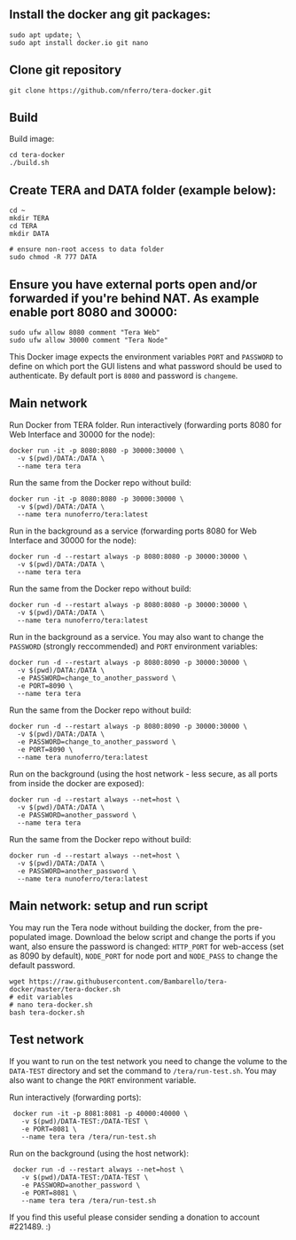 ## Install the docker ang git packages:

 ```
 sudo apt update; \
 sudo apt install docker.io git nano
 ```
## Clone git repository
 ```
 git clone https://github.com/nferro/tera-docker.git
 ```

## Build
  Build image:
 ```
 cd tera-docker
 ./build.sh
 ```

## Create TERA and DATA folder (example below):

 ```
 cd ~
 mkdir TERA
 cd TERA
 mkdir DATA
 
 # ensure non-root access to data folder
 sudo chmod -R 777 DATA
 ```

## Ensure you have external ports open and/or forwarded if you're behind NAT. As example enable port 8080 and 30000:

 ```
 sudo ufw allow 8080 comment "Tera Web"
 sudo ufw allow 30000 comment "Tera Node"
 ```

  This Docker image expects the environment variables `PORT` and `PASSWORD` to define on which port the GUI listens and what password should be used to authenticate. By default port is `8080` and password is `changeme`.
  
## Main network
  Run Docker from TERA folder.
    Run interactively (forwarding ports 8080 for Web Interface and 30000 for the node):
 ```
 docker run -it -p 8080:8080 -p 30000:30000 \
   -v $(pwd)/DATA:/DATA \
   --name tera tera
 ```
  Run the same from the Docker repo without build:
 ```
 docker run -it -p 8080:8080 -p 30000:30000 \
   -v $(pwd)/DATA:/DATA \
   --name tera nunoferro/tera:latest
 ```  

  Run in the background as a service (forwarding ports 8080 for Web Interface and 30000 for the node):
 ```
 docker run -d --restart always -p 8080:8080 -p 30000:30000 \
   -v $(pwd)/DATA:/DATA \
   --name tera tera
 ```
  Run the same from the Docker repo without build:
 ```
 docker run -d --restart always -p 8080:8080 -p 30000:30000 \
   -v $(pwd)/DATA:/DATA \
   --name tera nunoferro/tera:latest
 ``` 

  Run in the background as a service. You may also want to change the `PASSWORD` (strongly reccommended) and `PORT` environment variables:
 ```
 docker run -d --restart always -p 8080:8090 -p 30000:30000 \
   -v $(pwd)/DATA:/DATA \
   -e PASSWORD=change_to_another_password \
   -e PORT=8090 \
   --name tera tera
 ```
  Run the same from the Docker repo without build:
 ```
 docker run -d --restart always -p 8080:8090 -p 30000:30000 \
   -v $(pwd)/DATA:/DATA \
   -e PASSWORD=change_to_another_password \
   -e PORT=8090 \
   --name tera nunoferro/tera:latest
 ```

  Run on the background (using the host network - less secure, as all ports from inside the docker are exposed):
 ```
 docker run -d --restart always --net=host \
   -v $(pwd)/DATA:/DATA \
   -e PASSWORD=another_password \
   --name tera tera
 ```
  Run the same from the Docker repo without build:
 ```
 docker run -d --restart always --net=host \
   -v $(pwd)/DATA:/DATA \
   -e PASSWORD=another_password \
   --name tera nunoferro/tera:latest
 ```
## Main network: setup and run script
 You may run the Tera node without building the docker, from the pre-populated image. Download the below script and change the ports if you want, also ensure the password is changed: `HTTP_PORT` for web-access (set as 8090 by default), `NODE_PORT` for node port and `NODE_PASS` to change the default password.
 ```
 wget https://raw.githubusercontent.com/Bambarello/tera-docker/master/tera-docker.sh
 # edit variables
 # nano tera-docker.sh
 bash tera-docker.sh
 ```

## Test network
 If you want to run on the test network you need to change the volume to the `DATA-TEST` directory and set the command to `/tera/run-test.sh`. You may also want to change the `PORT` environment variable.
 
 Run interactively (forwarding ports):
```
 docker run -it -p 8081:8081 -p 40000:40000 \
   -v $(pwd)/DATA-TEST:/DATA-TEST \
   -e PORT=8081 \
   --name tera tera /tera/run-test.sh
```

 Run on the background (using the host network):
```
 docker run -d --restart always --net=host \
   -v $(pwd)/DATA-TEST:/DATA-TEST \
   -e PASSWORD=another_password \
   -e PORT=8081 \
   --name tera tera /tera/run-test.sh
 ```


If you find this useful please consider sending a donation to account #221489. :)
